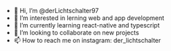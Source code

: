 - 👋 Hi, I’m @derLichtschalter97
- 👀 I’m interested in lerning web and app development
- 🌱 I’m currently learning react-native and typescript
- 💞️ I’m looking to collaborate on new projects
- 📫 How to reach me on instagram: der_lichtschalter

<!---
derLichtschalter97/derLichtschalter97 is a ✨ special ✨ repository because its `README.md` (this file) appears on your GitHub profile.
You can click the Preview link to take a look at your changes.
--->
